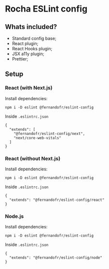 # Rocha ESLint config

## Whats included?

- Standard config base;
- React plugin;
- React Hooks plugin;
- JSX a11y plugin;
- Prettier;

## Setup

### React (with Next.js)

Install dependencies:

```
npm i -D eslint @fernandofr/eslint-config
```

Inside `.eslintrc.json`

```
{
  "extends": [
    "@fernandofr/eslint-config/next",
    "next/core-web-vitals"
  ]
}
```

### React (without Next.js)

Install dependencies:

```
npm i -D eslint @fernandofr/eslint-config
```

Inside `.eslintrc.json`

```
{
  "extends": "@fernandofr/eslint-config/react"
}
```

### Node.js

Install dependencies:

```
npm i -D eslint @fernandofr/eslint-config
```

Inside `.eslintrc.json`

```
{
  "extends": "@fernandofr/eslint-config/node"
}
```

